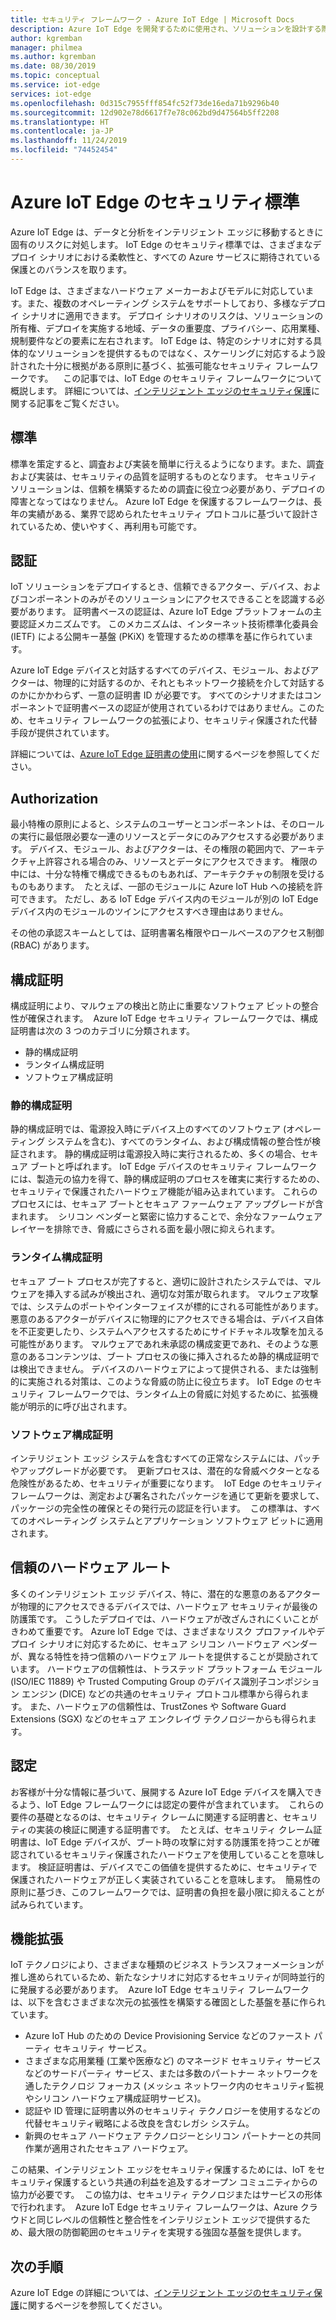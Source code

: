```yaml
---
title: セキュリティ フレームワーク - Azure IoT Edge | Microsoft Docs
description: Azure IoT Edge を開発するために使用され、ソリューションを設計する際に考慮する必要がある、セキュリティ、認証、および承認基準について説明します。
author: kgremban
manager: philmea
ms.author: kgremban
ms.date: 08/30/2019
ms.topic: conceptual
ms.service: iot-edge
services: iot-edge
ms.openlocfilehash: 0d315c7955fff854fc52f73de16eda71b9296b40
ms.sourcegitcommit: 12d902e78d6617f7e78c062bd9d47564b5ff2208
ms.translationtype: HT
ms.contentlocale: ja-JP
ms.lasthandoff: 11/24/2019
ms.locfileid: "74452454"
---
```

# <a name="security-standards-for-azure-iot-edge"></a>Azure IoT Edge のセキュリティ標準

Azure IoT Edge は、データと分析をインテリジェント エッジに移動するときに固有のリスクに対処します。 IoT Edge のセキュリティ標準では、さまざまなデプロイ シナリオにおける柔軟性と、すべての Azure サービスに期待されている保護とのバランスを取ります。 

IoT Edge は、さまざまなハードウェア メーカーおよびモデルに対応しています。また、複数のオペレーティング システムをサポートしており、多様なデプロイ シナリオに適用できます。 デプロイ シナリオのリスクは、ソリューションの所有権、デプロイを実施する地域、データの重要度、プライバシー、応用業種、規制要件などの要素に左右されます。 IoT Edge は、特定のシナリオに対する具体的なソリューションを提供するものではなく、スケーリングに対応するよう設計された十分に根拠がある原則に基づく、拡張可能なセキュリティ フレームワークです。 
 
この記事では、IoT Edge のセキュリティ フレームワークについて概説します。 詳細については、[インテリジェント エッジのセキュリティ保護](https://azure.microsoft.com/blog/securing-the-intelligent-edge/)に関する記事をご覧ください。

## <a name="standards"></a>標準

標準を策定すると、調査および実装を簡単に行えるようになります。また、調査および実装は、セキュリティの品質を証明するものとなります。 セキュリティ ソリューションは、信頼を構築するための調査に役立つ必要があり、デプロイの障害となってはなりません。 Azure IoT Edge を保護するフレームワークは、長年の実績がある、業界で認められたセキュリティ プロトコルに基づいて設計されているため、使いやすく、再利用も可能です。 

## <a name="authentication"></a>認証

IoT ソリューションをデプロイするとき、信頼できるアクター、デバイス、およびコンポーネントのみがそのソリューションにアクセスできることを認識する必要があります。 証明書ベースの認証は、Azure IoT Edge プラットフォームの主要認証メカニズムです。 このメカニズムは、インターネット技術標準化委員会 (IETF) による公開キー基盤 (PKiX) を管理するための標準を基に作られています。     

Azure IoT Edge デバイスと対話するすべてのデバイス、モジュール、およびアクターは、物理的に対話するのか、それともネットワーク接続を介して対話するのかにかかわらず、一意の証明書 ID が必要です。 すべてのシナリオまたはコンポーネントで証明書ベースの認証が使用されているわけではありません。このため、セキュリティ フレームワークの拡張により、セキュリティ保護された代替手段が提供されています。 

詳細については、[Azure IoT Edge 証明書の使用](iot-edge-certs.md)に関するページを参照してください。

## <a name="authorization"></a>Authorization

最小特権の原則によると、システムのユーザーとコンポーネントは、そのロールの実行に最低限必要な一連のリソースとデータにのみアクセスする必要があります。 デバイス、モジュール、およびアクターは、その権限の範囲内で、アーキテクチャ上許容される場合のみ、リソースとデータにアクセスできます。 権限の中には、十分な特権で構成できるものもあれば、アーキテクチャの制限を受けるものもあります。  たとえば、一部のモジュールに Azure IoT Hub への接続を許可できます。 ただし、ある IoT Edge デバイス内のモジュールが別の IoT Edge デバイス内のモジュールのツインにアクセスすべき理由はありません。

その他の承認スキームとしては、証明書署名権限やロールベースのアクセス制御 (RBAC) があります。 

## <a name="attestation"></a>構成証明

構成証明により、マルウェアの検出と防止に重要なソフトウェア ビットの整合性が確保されます。  Azure IoT Edge セキュリティ フレームワークでは、構成証明書は次の 3 つのカテゴリに分類されます。

* 静的構成証明
* ランタイム構成証明
* ソフトウェア構成証明

### <a name="static-attestation"></a>静的構成証明

静的構成証明では、電源投入時にデバイス上のすべてのソフトウェア (オペレーティング システムを含む)、すべてのランタイム、および構成情報の整合性が検証されます。 静的構成証明は電源投入時に実行されるため、多くの場合、セキュア ブートと呼ばれます。 IoT Edge デバイスのセキュリティ フレームワークには、製造元の協力を得て、静的構成証明のプロセスを確実に実行するための、セキュリティで保護されたハードウェア機能が組み込まれています。 これらのプロセスには、セキュア ブートとセキュア ファームウェア アップグレードが含まれます。  シリコン ベンダーと緊密に協力することで、余分なファームウェア レイヤーを排除でき、脅威にさらされる面を最小限に抑えられます。 

### <a name="runtime-attestation"></a>ランタイム構成証明

セキュア ブート プロセスが完了すると、適切に設計されたシステムでは、マルウェアを挿入する試みが検出され、適切な対策が取られます。 マルウェア攻撃では、システムのポートやインターフェイスが標的にされる可能性があります。 悪意のあるアクターがデバイスに物理的にアクセスできる場合は、デバイス自体を不正変更したり、システムへアクセスするためにサイドチャネル攻撃を加える可能性があります。 マルウェアであれ未承認の構成変更であれ、そのような悪意のあるコンテンツは、ブート プロセスの後に挿入されるため静的構成証明では検出できません。 デバイスのハードウェアによって提供される、または強制的に実施される対策は、このような脅威の防止に役立ちます。  IoT Edge のセキュリティ フレームワークでは、ランタイム上の脅威に対処するために、拡張機能が明示的に呼び出されます。  

### <a name="software-attestation"></a>ソフトウェア構成証明

インテリジェント エッジ システムを含むすべての正常なシステムには、パッチやアップグレードが必要です。  更新プロセスは、潜在的な脅威ベクターとなる危険性があるため、セキュリティが重要になります。  IoT Edge のセキュリティ フレームワークは、測定および署名されたパッケージを通じて更新を要求して、パッケージの完全性の確保とその発行元の認証を行います。  この標準は、すべてのオペレーティング システムとアプリケーション ソフトウェア ビットに適用されます。 

## <a name="hardware-root-of-trust"></a>信頼のハードウェア ルート

多くのインテリジェント エッジ デバイス、特に、潜在的な悪意のあるアクターが物理的にアクセスできるデバイスでは、ハードウェア セキュリティが最後の防護策です。 こうしたデプロイでは、ハードウェアが改ざんされにくいことがきわめて重要です。 Azure IoT Edge では、さまざまなリスク プロファイルやデプロイ シナリオに対応するために、セキュア シリコン ハードウェア ベンダーが、異なる特性を持つ信頼のハードウェア ルートを提供することが奨励されています。 ハードウェアの信頼性は、トラステッド プラットフォーム モジュール (ISO/IEC 11889) や Trusted Computing Group のデバイス識別子コンポジション エンジン (DICE) などの共通のセキュリティ プロトコル標準から得られます。 また、ハードウェアの信頼性は、TrustZones や Software Guard Extensions (SGX) などのセキュア エンクレイヴ テクノロジーからも得られます。 

## <a name="certification"></a>認定

お客様が十分な情報に基づいて、展開する Azure IoT Edge デバイスを購入できるよう、IoT Edge フレームワークには認定の要件が含まれています。  これらの要件の基礎となるのは、セキュリティ クレームに関連する証明書と、セキュリティの実装の検証に関連する証明書です。  たとえば、セキュリティ クレーム証明書は、IoT Edge デバイスが、ブート時の攻撃に対する防護策を持つことが確認されているセキュリティ保護されたハードウェアを使用していることを意味します。 検証証明書は、デバイスでこの価値を提供するために、セキュリティで保護されたハードウェアが正しく実装されていることを意味します。  簡易性の原則に基づき、このフレームワークでは、証明書の負担を最小限に抑えることが試みられています。   

## <a name="extensibility"></a>機能拡張

IoT テクノロジにより、さまざまな種類のビジネス トランスフォーメーションが推し進められているため、新たなシナリオに対応するセキュリティが同時並行的に発展する必要があります。  Azure IoT Edge セキュリティ フレームワークは、以下を含むさまざまな次元の拡張性を構築する確固とした基盤を基に作られています。 

* Azure IoT Hub のための Device Provisioning Service などのファースト パーティ セキュリティ サービス。
* さまざまな応用業種 (工業や医療など) のマネージド セキュリティ サービスなどのサードパーティ サービス、または多数のパートナー ネットワークを通したテクノロジ フォーカス (メッシュ ネットワーク内のセキュリティ監視やシリコン ハードウェア構成証明サービス)。
* 認証や ID 管理に証明書以外のセキュリティ テクノロジーを使用するなどの代替セキュリティ戦略による改良を含むレガシ システム。
* 新興のセキュア ハードウェア テクノロジーとシリコン パートナーとの共同作業が適用されたセキュア ハードウェア。

この結果、インテリジェント エッジをセキュリティ保護するためには、IoT をセキュリティ保護するという共通の利益を追及するオープン コミュニティからの協力が必要です。  この協力は、セキュリティ テクノロジまたはサービスの形体で行われます。  Azure IoT Edge セキュリティ フレームワークは、Azure クラウドと同じレベルの信頼性と整合性をインテリジェント エッジで提供するため、最大限の防御範囲のセキュリティを実現する強固な基盤を提供します。  

## <a name="next-steps"></a>次の手順

Azure IoT Edge の詳細については、[インテリジェント エッジのセキュリティ保護](https://azure.microsoft.com/blog/securing-the-intelligent-edge/)に関するページを参照してください。
